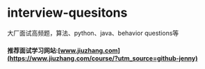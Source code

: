 # interview-quesitons
大厂面试高频题，算法、python、java、behavior questions等

#### 推荐面试学习网站:[www.jiuzhang.com](https://www.jiuzhang.com/course/?utm_source=github-jenny)
